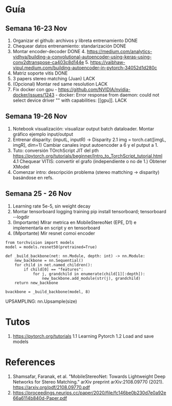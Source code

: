 # Guía

## Semana 16-23 Nov

1. Organizar el github: archivos y libreta entrenamiento DONE
2. Chequear datos entrenamiento: standarización DONE
3. Montar encoder-decoder	  DONE
    4. https://medium.com/analytics-vidhya/building-a-convolutional-autoencoder-using-keras-using-conv2dtranspose-ca403c8d144e
    5. https://vaibhaw-vipul.medium.com/building-autoencoder-in-pytorch-34052d1d280c 
5. Matriz soporte vitis DONE
6. 3 papers stereo matching (Juan) LACK
7. (Opcional) Montar red same resolution LACK
8. Fix docker con gpu - https://github.com/NVIDIA/nvidia-docker/issues/1243 - docker: Error response from daemon: could not select device driver "" with capabilities: [[gpu]]. LACK

## Semana 19-26 Nov

1. Notebook visualización: visualizar output batch dataloader. Montar gráfico ejemplo input/output
2. Entrenar disparity: (inputL, inputR) -> Disparity
    2.1 img = torch.cat([imgL, imgR], dim=1) Cambiar canales input autoencoder a 6 y el putput a 1.
4. Tuto: conversión TOrchScript JIT del pth https://pytorch.org/tutorials/beginner/Intro_to_TorchScript_tutorial.html
    4.1 Chequear VITIS: convertir el grafo (independiente o no de 1.) Obtener XModel
5. Comenzar intro: descripción problema (stereo mattching -> disparity) basándose en refs.

## Semana 25 - 26 Nov

1. Learning rate 5e-5, sin weight decay
2. Montar tensorboard logging training 
    pip install tensorboard; tensorboard --logdir <folder de los logs>
4. (Importante) MIrar metrica en MobileStereoNet (EPE, D1) e implementarla en script y en tensorboard
5. (IMportante) Mir resnet comoi encoder

```
from torchvision import models
model = models.resnet50(pretrained=True)

def _build_backbone(net: nn.Module, depth: int) -> nn.Module:
    new_backbone = nn.Sequential()
    for child in net.named_children():
        if child[0] == "features":
            for j, grandchild in enumerate(child[1][:depth]):
                new_backbone.add_module(str(j), grandchild)
    return new_backbone
    
bvackbone = _build_backbone(model, 8)
```
UPSAMPLING: nn.Upsample(size)


# Tutos

1. https://pytorch.org/tutorials
    1.1 Learning Pytorch
    1.2 Load and save models

# References

1. Shamsafar, Faranak, et al. "MobileStereoNet: Towards Lightweight Deep Networks for Stereo Matching." arXiv preprint arXiv:2108.09770 (2021). https://arxiv.org/pdf/2108.09770.pdf
2. https://proceedings.neurips.cc/paper/2020/file/fc146be0b230d7e0a92e66a6114b840d-Paper.pdf
